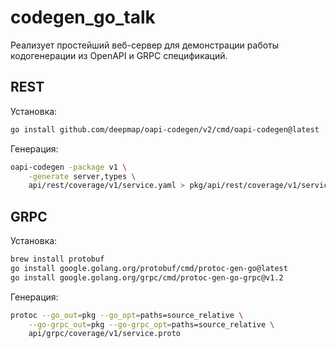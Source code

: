# codegen_go_talk

Реализует простейший веб-сервер для демонстрации работы кодогенерации из OpenAPI и GRPC спецификаций.

## REST

Установка:

```bash
go install github.com/deepmap/oapi-codegen/v2/cmd/oapi-codegen@latest
```

Генерация:

```bash
oapi-codegen -package v1 \
    -generate server,types \
    api/rest/coverage/v1/service.yaml > pkg/api/rest/coverage/v1/service.gen.go
```

## GRPC

Установка:

```bash
brew install protobuf
go install google.golang.org/protobuf/cmd/protoc-gen-go@latest 
go install google.golang.org/grpc/cmd/protoc-gen-go-grpc@v1.2
```

Генерация:

```bash
protoc --go_out=pkg --go_opt=paths=source_relative \
    --go-grpc_out=pkg --go-grpc_opt=paths=source_relative \
    api/grpc/coverage/v1/service.proto
```